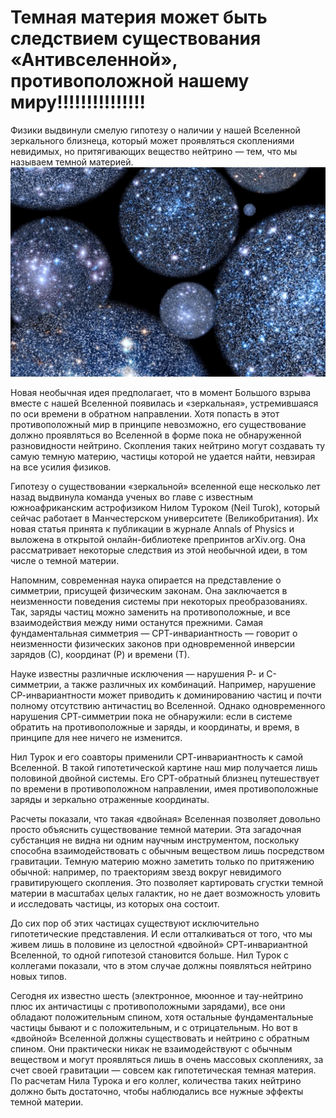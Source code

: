 # Темная материя может быть следствием существования «Антивселенной», противоположной нашему миру!!!!!!!!!!!!!!!
Физики выдвинули смелую гипотезу о наличии у нашей Вселенной зеркального близнеца, который может проявляться скоплениями невидимых, но притягивающих вещество нейтрино — тем, что мы называем темной материей.
![img](./universe0.jpg)

Новая необычная идея предполагает, что в момент Большого взрыва вместе с нашей Вселенной появилась и «зеркальная», устремившаяся по оси времени в обратном направлении. Хотя попасть в этот противоположный мир в принципе невозможно, его существование должно проявляться во Вселенной в форме пока не обнаруженной разновидности нейтрино. Скопления таких нейтрино могут создавать ту самую темную материю, частицы которой не удается найти, невзирая на все усилия физиков.

Гипотезу о существовании «зеркальной» вселенной еще несколько лет назад выдвинула команда ученых во главе с известным южноафриканским астрофизиком Нилом Туроком (Neil Turok), который сейчас работает в Манчестерском университете (Великобритания). Их новая статья принята к публикации в журнале Annals of Physics и выложена в открытой онлайн-библиотеке препринтов arXiv.org. Она рассматривает некоторые следствия из этой необычной идеи, в том числе о темной материи.

Напомним, современная наука опирается на представление о симметрии, присущей физическим законам. Она заключается в неизменности поведения системы при некоторых преобразованиях. Так, заряды частиц можно заменить на противоположные, и все взаимодействия между ними останутся прежними. Самая фундаментальная симметрия — СРТ-инвариантность — говорит о неизменности физических законов при одновременной инверсии зарядов (С), координат (Р) и времени (Т).

Науке известны различные исключения — нарушения Р- и С-симметрии, а также различных их комбинаций. Например, нарушение СР-инвариантности может приводить к доминированию частиц и почти полному отсутствию античастиц во Вселенной. Однако одновременного нарушения СРТ-симметрии пока не обнаружили: если в системе обратить на противоположные и заряды, и координаты, и время, в принципе для нее ничего не изменится.

Нил Турок и его соавторы применили СРТ-инвариантность к самой Вселенной. В такой гипотетической картине наш мир получается лишь половиной двойной системы. Его СРТ-обратный близнец путешествует по времени в противоположном направлении, имея противоположные заряды и зеркально отраженные координаты.

Расчеты показали, что такая «двойная» Вселенная позволяет довольно просто объяснить существование темной материи. Эта загадочная субстанция не видна ни одним научным инструментом, поскольку способна взаимодействовать с обычным веществом лишь посредством гравитации. Темную материю можно заметить только по притяжению обычной: например, по траекториям звезд вокруг невидимого гравитирующего скопления. Это позволяет картировать сгустки темной материи в масштабах целых галактик, но не дает возможность уловить и исследовать частицы, из которых она состоит.

До сих пор об этих частицах существуют исключительно гипотетические представления. И если отталкиваться от того, что мы живем лишь в половине из целостной «двойной» СРТ-инвариантной Вселенной, то одной гипотезой становится больше. Нил Турок с коллегами показали, что в этом случае должны появляться нейтрино новых типов.

Сегодня их известно шесть (электронное, мюонное и тау-нейтрино плюс их античастицы с противоположными зарядами), все они обладают положительным спином, хотя остальные фундаментальные частицы бывают и с положительным, и с отрицательным. Но вот в «двойной» Вселенной должны существовать и нейтрино с обратным спином. Они практически никак не взаимодействуют с обычным веществом и могут проявляться лишь в очень массовых скоплениях, за счет своей гравитации — совсем как гипотетическая темная материя. По расчетам Нила Турока и его коллег, количества таких нейтрино должно быть достаточно, чтобы наблюдались все нужные эффекты темной материи.